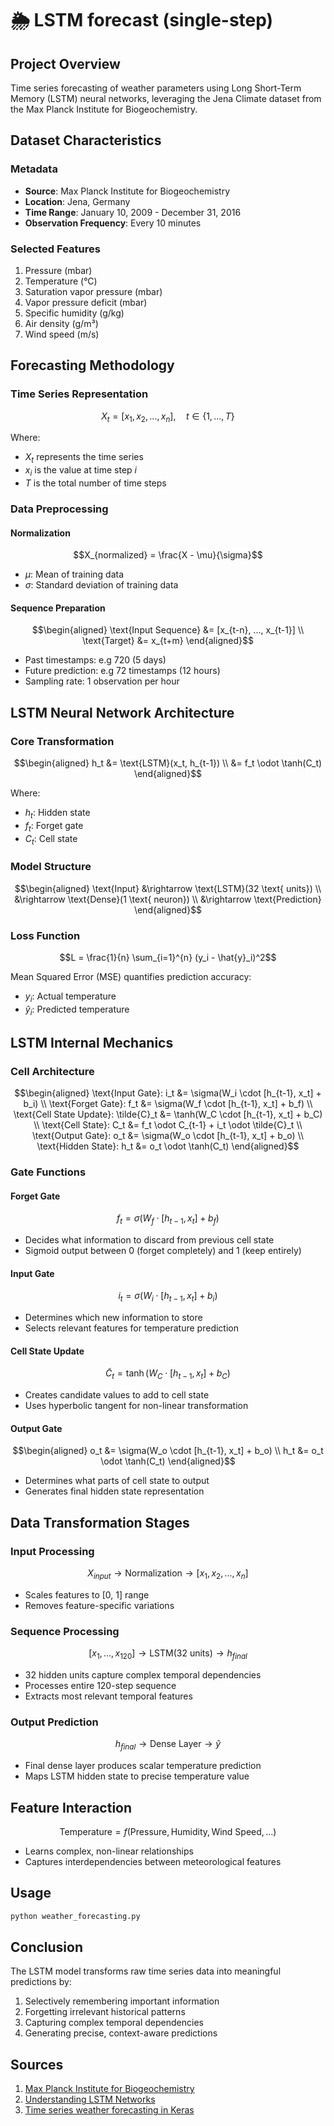 # 🌦️ LSTM forecast (single-step)

## Project Overview

Time series forecasting of weather parameters using Long Short-Term Memory (LSTM) neural networks, leveraging the Jena Climate dataset from the Max Planck Institute for Biogeochemistry.

## Dataset Characteristics

### Metadata
- **Source**: Max Planck Institute for Biogeochemistry
- **Location**: Jena, Germany
- **Time Range**: January 10, 2009 - December 31, 2016
- **Observation Frequency**: Every 10 minutes

### Selected Features
1. Pressure (mbar)
2. Temperature (°C)
3. Saturation vapor pressure (mbar)
4. Vapor pressure deficit (mbar)
5. Specific humidity (g/kg)
6. Air density (g/m³)
7. Wind speed (m/s)

## Forecasting Methodology

### Time Series Representation
```math
X_{t} = [x_1, x_2, ..., x_n], \quad t \in \{1, ..., T\}
```
Where:
- $X_t$ represents the time series
- $x_i$ is the value at time step $i$
- $T$ is the total number of time steps

### Data Preprocessing

#### Normalization
```math
X_{normalized} = \frac{X - \mu}{\sigma}
```
- $\mu$: Mean of training data
- $\sigma$: Standard deviation of training data

#### Sequence Preparation
```math
\begin{aligned}
\text{Input Sequence} &= [x_{t-n}, ..., x_{t-1}] \\
\text{Target} &= x_{t+m}
\end{aligned}
```
- Past timestamps: e.g 720 (5 days)
- Future prediction: e.g 72 timestamps (12 hours)
- Sampling rate: 1 observation per hour

## LSTM Neural Network Architecture

### Core Transformation
```math
\begin{aligned}
h_t &= \text{LSTM}(x_t, h_{t-1}) \\
&= f_t \odot \tanh(C_t)
\end{aligned}
```
Where:
- $h_t$: Hidden state
- $f_t$: Forget gate
- $C_t$: Cell state

### Model Structure
```math
\begin{aligned}
\text{Input} &\rightarrow \text{LSTM}(32 \text{ units}) \\
&\rightarrow \text{Dense}(1 \text{ neuron}) \\
&\rightarrow \text{Prediction}
\end{aligned}
```

### Loss Function
```math
L = \frac{1}{n} \sum_{i=1}^{n} (y_i - \hat{y}_i)^2
```
Mean Squared Error (MSE) quantifies prediction accuracy:
- $y_i$: Actual temperature
- $\hat{y}_i$: Predicted temperature

## LSTM Internal Mechanics

### Cell Architecture
```math
\begin{aligned}
\text{Input Gate}: i_t &= \sigma(W_i \cdot [h_{t-1}, x_t] + b_i) \\
\text{Forget Gate}: f_t &= \sigma(W_f \cdot [h_{t-1}, x_t] + b_f) \\
\text{Cell State Update}: \tilde{C}_t &= \tanh(W_C \cdot [h_{t-1}, x_t] + b_C) \\
\text{Cell State}: C_t &= f_t \odot C_{t-1} + i_t \odot \tilde{C}_t \\
\text{Output Gate}: o_t &= \sigma(W_o \cdot [h_{t-1}, x_t] + b_o) \\
\text{Hidden State}: h_t &= o_t \odot \tanh(C_t)
\end{aligned}
```

### Gate Functions

#### Forget Gate
```math
f_t = \sigma(W_f \cdot [h_{t-1}, x_t] + b_f)
```
- Decides what information to discard from previous cell state
- Sigmoid output between 0 (forget completely) and 1 (keep entirely)

#### Input Gate
```math
i_t = \sigma(W_i \cdot [h_{t-1}, x_t] + b_i)
```
- Determines which new information to store
- Selects relevant features for temperature prediction

#### Cell State Update
```math
\tilde{C}_t = \tanh(W_C \cdot [h_{t-1}, x_t] + b_C)
```
- Creates candidate values to add to cell state
- Uses hyperbolic tangent for non-linear transformation

#### Output Gate
```math
\begin{aligned}
o_t &= \sigma(W_o \cdot [h_{t-1}, x_t] + b_o) \\
h_t &= o_t \odot \tanh(C_t)
\end{aligned}
```
- Determines what parts of cell state to output
- Generates final hidden state representation

## Data Transformation Stages

### Input Processing
```math
X_{input} \rightarrow \text{Normalization} \rightarrow [x_1, x_2, ..., x_n]
```
- Scales features to [0, 1] range
- Removes feature-specific variations

### Sequence Processing
```math
[x_1, ..., x_{120}] \rightarrow \text{LSTM}(32 \text{ units}) \rightarrow h_{final}
```
- 32 hidden units capture complex temporal dependencies
- Processes entire 120-step sequence
- Extracts most relevant temporal features

### Output Prediction
```math
h_{final} \rightarrow \text{Dense Layer} \rightarrow \hat{y}
```
- Final dense layer produces scalar temperature prediction
- Maps LSTM hidden state to precise temperature value

## Feature Interaction
```math
\text{Temperature} = f(\text{Pressure}, \text{Humidity}, \text{Wind Speed}, ...)
```
- Learns complex, non-linear relationships
- Captures interdependencies between meteorological features

## Usage
```bash
python weather_forecasting.py
```

## Conclusion

The LSTM model transforms raw time series data into meaningful predictions by:
1. Selectively remembering important information
2. Forgetting irrelevant historical patterns
3. Capturing complex temporal dependencies
4. Generating precise, context-aware predictions

## Sources

1. [Max Planck Institute for Biogeochemistry](https://www.bgc-jena.mpg.de/wetter/)
2. [Understanding LSTM Networks](http://colah.github.io/posts/2015-08-Understanding-LSTMs/)
3. [Time series weather forecasting in Keras](https://keras.io/examples/timeseries/timeseries_weather_forecasting/)